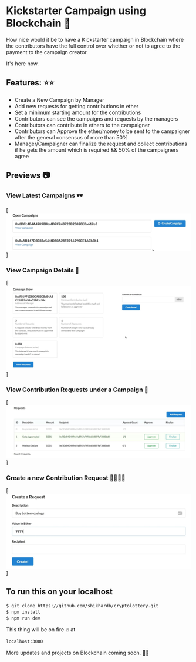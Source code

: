 # Kickstarter Campaign using Blockchain 🎁
How nice would it be to have a Kickstarter campaign in Blockchain where the contributors have the full control over whether or not to agree to the payment to the campaign creator.

It's here now.

## Features: ⭐⭐

 - Create a New Campaign by Manager
 - Add new requests for getting contributions in ether
 - Set a minimum starting amount for the contributions
 - Contributors can see the campaigns and requests by the managers
 - Contributors can contribute in ethers to the campaigner
 - Contributors can Approve the ether/money to be sent to the campaigner after the general consensus of more than 50%
 - Manager/Campaigner can finalize the request and collect contributions if he gets the amount which is required && 50% of the campaigners agree
 
 ## Previews 📷
 
 ### View Latest Campaigns 🕶
 [![N|Solid](https://raw.githubusercontent.com/shikhardb/cryptolottery/master/images/open-campaigns.JPG)]
 
 ### View Campaign Details 📃
 [![N|Solid](https://raw.githubusercontent.com/shikhardb/cryptolottery/master/images/view-campaign.JPG)]
 
 ### View Contribution Requests under a Campaign 🤑
 [![N|Solid](https://raw.githubusercontent.com/shikhardb/cryptolottery/master/images/view-requests.JPG)]
 
 ### Create a new Contribution Request 👩‍✈️👨‍✈️
 [![N|Solid](https://raw.githubusercontent.com/shikhardb/cryptolottery/master/images/create-request.JPG)]
 
 ## To run this on your localhost
 
 ```sh
$ git clone https://github.com/shikhardb/cryptolottery.git
$ npm install
$ npm run dev
```
 
 This thing will be on fire 🔥 at 
  ```sh
localhost:3000
```

More updates and projects on Blockchain coming soon. 🍺🙌
